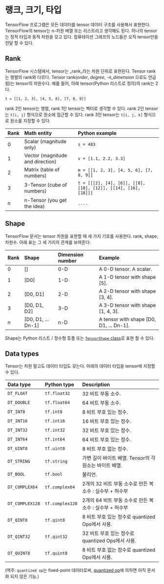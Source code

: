 # 랭크, 크기, 타입

TensorFlow 프로그램은 모든 데이터를 tensor 데이터 구조를 사용해서 표현한다. TensorFlow의 tensor는 n-차원 배열 또는 리스트라고 생각해도 된다. 하나의 tensor는 정적 타입과 동적 차원을 갖고 있다. 컴퓨테이션 그래프의 노드들은 오직 tensor만을 전달 할 수 있다.

## Rank

TensorFlow 시스템에서, tensor는 _rank_라는 차원 단위로 표현된다. Tensor rank는 행렬의 rank와 다르다. Tensor rank\(_order_, _degree_, _-n\_dimension_ 으로도 언급됨\)는 tensor의 차원수다. 예를 들어, 아래 tensor\(Python 리스트로 정의\)의 rank는 2다.

```text
t = [[1, 2, 3], [4, 5, 6], [7, 8, 9]]
```

rank 2인 tensor는 행렬, rank 1인 tensor는 벡터로 생각할 수 있다. rank 2인 tensor는 `t[i, j]` 형식으로 원소에 접근할 수 있다. rank 3인 tensor는 `t[i, j, k]` 형식으로 원소를 지정할 수 있다.

| Rank | Math entity | Python example |
| :--- | :--- | :--- |
| 0 | Scalar \(magnitude only\) | `s = 483` |
| 1 | Vector \(magnitude and direction\) | `v = [1.1, 2.2, 3.3]` |
| 2 | Matrix \(table of numbers\) | `m = [[1, 2, 3], [4, 5, 6], [7, 8, 9]]` |
| 3 | 3-Tensor \(cube of numbers\) | `t = [[[2], [4], [6]], [[8], [10], [12]], [[14], [16], [18]]]` |
| n | n-Tensor \(you get the idea\) | `....` |

## Shape

TensorFlow 문서는 tensor 차원을 표현할 때 세 가지 기호를 사용한다. rank, shape, 차원수. 아래 표는 그 세 가지의 관계를 보여준다:

| Rank | Shape | Dimension number | Example |
| :--- | :--- | :--- | :--- |
| 0 | \[\] | 0-D | A 0-D tensor.  A scalar. |
| 1 | \[D0\] | 1-D | A 1-D tensor with shape \[5\]. |
| 2 | \[D0, D1\] | 2-D | A 2-D tensor with shape \[3, 4\]. |
| 3 | \[D0, D1, D2\] | 3-D | A 3-D tensor with shape \[1, 4, 3\]. |
| n | \[D0, D1, ... Dn-1\] | n-D | A tensor with shape \[D0, D1, ... Dn-1\]. |

Shape는 Python 리스트 / 정수형 튜플 또는 [`TensorShape` class](../index-3/index-1/framework.md#TensorShape)로 표현 할 수 있다.

## Data types

Tensor는 차원 말고도 데이터 타입도 갖는다. 아래의 데이터 타입을 tensor에 지정할 수 있다.

| Data type | Python type | Description |
| :--- | :--- | :--- |
| `DT_FLOAT` | `tf.float32` | 32 비트 부동 소수. |
| `DT_DOUBLE` | `tf.float64` | 64 비트 부동 소수. |
| `DT_INT8` | `tf.int8` | 8 비트 부호 있는 정수. |
| `DT_INT16` | `tf.int16` | 16 비트 부호 있는 정수. |
| `DT_INT32` | `tf.int32` | 32 비트 부호 있는 정수. |
| `DT_INT64` | `tf.int64` | 64 비트 부호 있는 정수. |
| `DT_UINT8` | `tf.uint8` | 8 비트 부호 없는 정수. |
| `DT_STRING` | `tf.string` | 가변 길이 바이트 배열. Tensor의 각 원소는 바이트 배열. |
| `DT_BOOL` | `tf.bool` | 불리언. |
| `DT_COMPLEX64` | `tf.complex64` | 2개의 32 비트 부동 소수로 만든 복소수 : 실수부 + 허수부 |
| `DT_COMPLEX128` | `tf.complex128` | 2개의 64 비트 부동 소수로 만든 복소수 : 실수부 + 허수부 |
| `DT_QINT8` | `tf.qint8` | 8 비트 부호 있는 정수로 quantized Ops에서 사용. |
| `DT_QINT32` | `tf.qint32` | 32 비트 부호 있는 정수로 quantized Ops에서 사용. |
| `DT_QUINT8` | `tf.quint8` | 8 비트 부호 없는 정수로 quantized Ops에서 사용. |

\(역주: `quantized op`는 fixed-point 데이터로써, [quantized op](https://github.com/tensorflow/tensorflow/issues/15)에 의하면 아직 문서화 되지 않은 기능.\)

